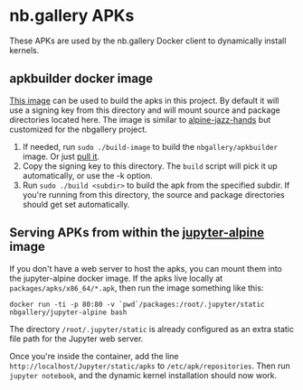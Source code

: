 # nb.gallery APKs 

These APKs are used by the nb.gallery Docker client to dynamically install kernels. 

## apkbuilder docker image

[This image](https://hub.docker.com/r/nbgallery/apkbuilder/) can be used to build the apks in this project.  By default it will use a signing key from this directory and will mount source and package directories located here.  The image is similar to [alpine-jazz-hands](https://github.com/madedotcom/alpine-jazz-hands) but customized for the nbgallery project.

1. If needed, run `sudo ./build-image` to build the `nbgallery/apkbuilder` image.  Or just [pull it](https://hub.docker.com/r/nbgallery/apkbuilder/).
2. Copy the signing key to this directory.  The `build` script will pick it up automatically, or use the -k option.
3. Run `sudo ./build <subdir>` to build the apk from the specified subdir.  If you're running from this directory, the source and package directories should get set automatically.

## Serving APKs from within the [jupyter-alpine](https://github.com/nbgallery/jupyter-docker) image

If you don't have a web server to host the apks, you can mount them into the jupyter-alpine docker image.  If the apks live locally at `packages/apks/x86_64/*.apk`, then run the image something like this:

```
docker run -ti -p 80:80 -v `pwd`/packages:/root/.jupyter/static nbgallery/jupyter-alpine bash
```

The directory `/root/.jupyter/static` is already configured as an extra static file path for the Jupyter web server.

Once you're inside the container, add the line `http://localhost/Jupyter/static/apks` to `/etc/apk/repositories`.  Then run `jupyter notebook`, and the dynamic kernel installation should now work.

